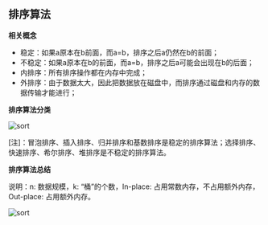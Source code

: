 ## 排序算法

**相关概念**

- 稳定：如果a原本在b前面，而a=b，排序之后a仍然在b的前面；
- 不稳定：如果a原本在b的前面，而a=b，排序之后a可能会出现在b的后面；
- 内排序：所有排序操作都在内存中完成；
- 外排序：由于数据太大，因此把数据放在磁盘中，而排序通过磁盘和内存的数据传输才能进行；

**排序算法分类**

![sort](https://s2.ax1x.com/2019/08/01/eaOj56.png)



[注]：冒泡排序、插入排序、归并排序和基数排序是稳定的排序算法；选择排序、快速排序、希尔排序、堆排序是不稳定的排序算法。



**排序算法总结**

说明：n: 数据规模，k: “桶”的个数，In-place: 占用常数内存，不占用额外内存，Out-place: 占用额外内存。

![sort](https://s2.ax1x.com/2019/08/01/eaOxPK.png)



